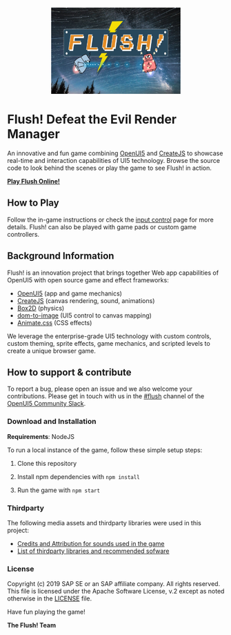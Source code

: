 <p align="center"><img src="media/header.jpg" width="300" height="200" /></p>

# Flush! Defeat the Evil Render Manager

An innovative and fun game combining [OpenUI5](https://github.com/SAP/openui5) and [CreateJS](https://createjs.com/) to showcase real-time and interaction capabilities of UI5 technology. Browse the source code to look behind the scenes or play the game to see Flush! in action.

**[Play Flush Online!](http://sap.github.io/ui5-flush-game)**

## How to Play

Follow the in-game instructions or check the [input control](InputControl.md) page for more details. Flush! can also be played with game pads or custom game controllers.

## Background Information

Flush! is an innovation project that brings together Web app capabilities of OpenUI5 with open source game and effect frameworks:

* [OpenUI5](https://github.com/SAP/openui5) (app and game mechanics)
* [CreateJS](https://createjs.com/) (canvas rendering, sound, animations)
* [Box2D](https://box2d.org/) (physics)
* [dom-to-image](https://github.com/tsayen/dom-to-image) (UI5 control to canvas mapping)
* [Animate.css](https://daneden.github.io/animate.css/) (CSS effects)

We leverage the enterprise-grade UI5 technology with custom controls, custom theming, sprite effects, game mechanics, and scripted levels to create a unique browser game.

## How to support & contribute
To report a bug, please open an issue and we also welcome your contributions. Please get in touch with us in the [#flush](https://openui5.slack.com/messages/CHV1YCNG6) channel of the [OpenUI5 Community Slack](https://ui5-slack-invite.cfapps.eu10.hana.ondemand.com/).

### Download and Installation
**Requirements**: NodeJS

To run a local instance of the game, follow these simple setup steps:

1. Clone this repository

2. Install npm dependencies with `npm install`

3. Run the game with `npm start`

### Thirdparty

The following media assets and thirdparty libraries were used in this project:

* [Credits and Attribution for sounds used in the game](SoundCredits.md)
* [List of thirdparty libraries and recommended sofware](Thirdparty.md)

### License

Copyright (c) 2019 SAP SE or an SAP affiliate company. All rights reserved.
This file is licensed under the Apache Software License, v.2 except as noted otherwise in the [LICENSE](/LICENSE) file.

Have fun playing the game!

**The Flush! Team**